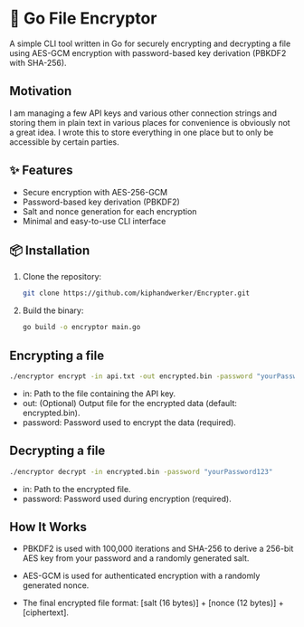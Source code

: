 # 🔐 Go File Encryptor
A simple CLI tool written in Go for securely encrypting and decrypting a file using AES-GCM encryption with password-based key derivation (PBKDF2 with SHA-256).

## Motivation
I am managing a few API keys and various other connection strings and storing them in plain text in various places for convenience is obviously not a great idea. I wrote this to store everything in one place but to only be accessible by certain parties.

## ✨ Features
- Secure encryption with AES-256-GCM
- Password-based key derivation (PBKDF2)
- Salt and nonce generation for each encryption
- Minimal and easy-to-use CLI interface

## 📦 Installation

1. Clone the repository:
   ```bash
   git clone https://github.com/kiphandwerker/Encrypter.git
    ```

2. Build the binary:
    ```bash
    go build -o encryptor main.go
    ```

## Encrypting a file

```bash
./encryptor encrypt -in api.txt -out encrypted.bin -password "yourPassword123"
```

- in: Path to the file containing the API key.
- out: (Optional) Output file for the encrypted data (default: encrypted.bin).
- password: Password used to encrypt the data (required).

## Decrypting a file
```bash
./encryptor decrypt -in encrypted.bin -password "yourPassword123"
```

- in: Path to the encrypted file.
- password: Password used during encryption (required).

## How It Works
- PBKDF2 is used with 100,000 iterations and SHA-256 to derive a 256-bit AES key from your password and a randomly generated salt.

- AES-GCM is used for authenticated encryption with a randomly generated nonce.

- The final encrypted file format: [salt (16 bytes)] + [nonce (12 bytes)] + [ciphertext].